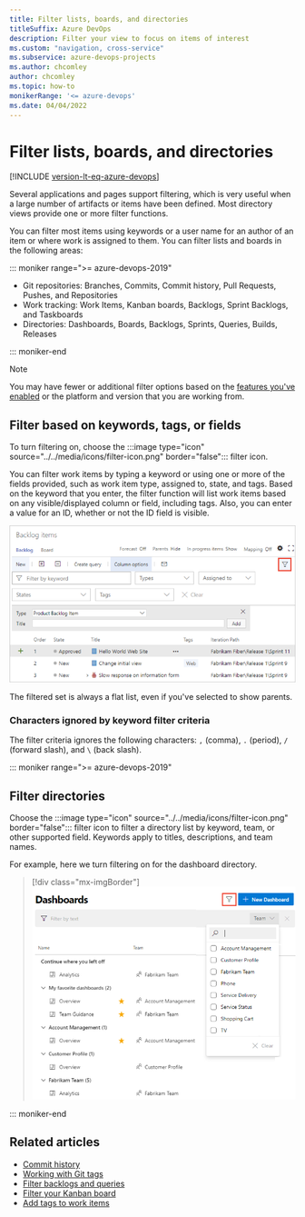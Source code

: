 ```yaml
---
title: Filter lists, boards, and directories
titleSuffix: Azure DevOps 
description: Filter your view to focus on items of interest 
ms.custom: "navigation, cross-service"
ms.subservice: azure-devops-projects 
ms.author: chcomley
author: chcomley
ms.topic: how-to
monikerRange: '<= azure-devops'
ms.date: 04/04/2022
---
```

  


# Filter lists, boards, and directories 

[!INCLUDE [version-lt-eq-azure-devops](../../includes/version-lt-eq-azure-devops.md)] 

Several applications and pages support filtering, which is very useful when a large number of artifacts or items have been defined. Most directory views provide one or more filter functions. 

You can filter most items using keywords or a user name for an author of an item or where work is assigned to them. You can filter lists and boards in the following areas: 


::: moniker range=">= azure-devops-2019"  
- Git repositories: Branches, Commits, Commit history, Pull Requests, Pushes, and Repositories  
- Work tracking: Work Items, Kanban boards, Backlogs, Sprint Backlogs, and Taskboards 
- Directories: Dashboards, Boards, Backlogs, Sprints, Queries, Builds, Releases  

::: moniker-end




> [!NOTE]   
> You may have fewer or additional filter options based on the [features you've enabled](preview-features.md) or the platform and version that you are working from.


<a id="filter"></a>


## Filter based on keywords, tags, or fields

To turn filtering on, choose the :::image type="icon" source="../../media/icons/filter-icon.png" border="false"::: filter icon. 

You can filter work items by typing a keyword or using one or more of the fields provided, such as work item type, assigned to, state, and tags. Based on the keyword that you enter, the filter function will list work items based on any visible/displayed column or field, including tags. Also, you can enter a value for an ID, whether or not the ID field is visible.  

![Backlogs, turn filtering on](../../boards/backlogs/media/filter-backlogs-options.png)

The filtered set is always a flat list, even if you've selected to show parents. 

### Characters ignored by keyword filter criteria

The filter criteria ignores the following characters: `,` (comma), `.` (period), `/` (forward slash), and `\` (back slash). 

::: moniker range=">= azure-devops-2019"

## Filter directories

Choose the :::image type="icon" source="../../media/icons/filter-icon.png" border="false"::: filter icon to filter a directory list by keyword, team, or other supported field. Keywords apply to titles, descriptions, and team names. 

For example, here we turn filtering on for the dashboard directory. 

> [!div class="mx-imgBorder"]  
> ![Filter the dashboard directory](../../report/dashboards/media/dashboards/filter-directory.png)   

::: moniker-end

## Related articles  
- [Commit history](../../repos/git/commit-history.md)
- [Working with Git tags](../../repos/git/git-tags.md)
- [Filter backlogs and queries](../../boards/backlogs/filter-backlogs-boards-plans.md)
- [Filter your Kanban board](../../boards/backlogs/filter-backlogs-boards-plans.md)
- [Add tags to work items](../../boards/queries/add-tags-to-work-items.md)